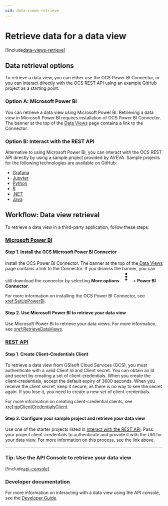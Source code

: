 ```yaml
---
uid: data-views-retrieve
---
```


# Retrieve data for a data view

[!include[data-views-retrieve](../../_includes/data-views-retrieve.md)]

## Data retrieval options

To retrieve a data view, you can either use the OCS Power BI Connector, or you can interact directly with the OCS REST API using an example GitHub project as a starting point.

### Option A: Microsoft Power BI

You can retrieve a data view using Microsoft Power BI. Retrieving a data view in Microsoft Power BI requires installation of OCS Power BI Connector. The banner at the top of the [Data Views](xref:CreateDataView) page contains a link to the Connector.

### Option B: Interact with the REST API

Alternative to using Microsoft Power BI, you can interact with the OCS REST API directly by using a sample project provided by AVEVA. Sample projects for the following technologies are available on GitHub:

- [Grafana](https://github.com/osisoft/sample-adh-grafana-nodejs)
- [Jupyter](https://github.com/osisoft/sample-adh-data_views_jupyter-python)
- [Python](https://github.com/osisoft/sample-adh-data_views-python)
- [R](https://github.com/osisoft/sample-adh-data_views_r-r)
- [.NET](https://github.com/osisoft/sample-adh-data_views-dotnet)
- [Java](https://github.com/osisoft/sample-adh-data_views-java)

## Workflow: Data view retrieval

To retrieve a data view in a third-party application, follow these steps:

### [Microsoft Power BI](#tab/tabid-1)

#### Step 1. Install the OCS Microsoft Power BI Connector

Install the OCS Power BI Connector. The banner at the top of the [Data Views](xref:CreateDataView) page contains a link to the Connector. If you dismiss the banner, you can still download the connector by selecting **More options** ![more options](../../_icons/default/dots-vertical.svg) > **Power BI Connector**.

For more information on installing the OCS Power BI Connector, see <xref:SetUpPowerBI>.

#### Step 2. Use Microsoft Power BI to retrieve your data view

Use Microsoft Power BI to retrieve your data views. For more information, see <xref:RetrieveDataViews>.

### [REST API](#tab/tabid-2)

#### Step 1. Create Client-Credentials Client

To retrieve a data view from OSIsoft Cloud Services (OCS), you must authenticate with a valid Client Id and Client secret. You can obtain an Id and secret by creating a set of client-credentials. When you create the client-credentials, accept the default expiry of 3600 seconds. When you receive the client secret, keep it secure, as there is no way to see the secret again. If you lose it, you need to create a new set of client-credentials.

For more information on creating client-credential clients, see <xref:gpClientCredentialsClient>.

#### Step 2. Configure your sample project and retrieve your data view

Use one of the starter projects listed in [Interact with the REST API](#interact-with-the-rest-api). Pass your project client-credentials to authenticate and provide it with the URI for your data view. For more information on this process, see the link above.

***

### Tip: Use the API Console to retrieve your data view

[!include[api-console](_includes/api-console.md)]

### Developer documentation

For more information on interacting with a data view using the API console, see the [Developer Guide](xref:DataViewsOverview).